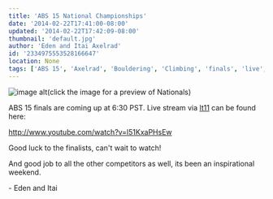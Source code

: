 ```yaml
---
title: 'ABS 15 National Championships'
date: '2014-02-22T17:41:00-08:00'
updated: '2014-02-22T17:42:09-08:00'
thumbnail: 'default.jpg'
author: 'Eden and Itai Axelrad'
id: '2334975553528166647'
location: None
tags: ['ABS 15', 'Axelrad', 'Bouldering', 'Climbing', 'finals', 'live', 'nationals', 'open']
---
```

![image alt](/images/86457271)(click the image for a preview of Nationals)

ABS 15 finals are coming up at 6:30 PST. Live stream via [lt11](/images/) can be found here:

<http://www.youtube.com/watch?v=l51KxaPHsEw>

Good luck to the finalists, can't wait to watch!

And good job to all the other competitors as well, its been an inspirational weekend.

\- Eden and Itai
